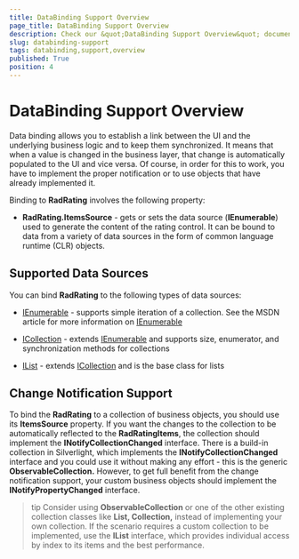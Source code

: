 ```yaml
---
title: DataBinding Support Overview
page_title: DataBinding Support Overview
description: Check our &quot;DataBinding Support Overview&quot; documentation article for the RadRating {{ site.framework_name }} control.
slug: databinding-support
tags: databinding,support,overview
published: True
position: 4
---
```


# DataBinding Support Overview

Data binding allows you to establish a link between the UI and the underlying business logic and to keep them synchronized. It means that when a value is changed in the business layer, that change is automatically populated to the UI and vice versa. Of course, in order for this to work, you have to implement the proper notification or to use objects that have already implemented it.

Binding to __RadRating__ involves the following property:

* __RadRating.ItemsSource__ - gets or sets the data source (__IEnumerable__) used to generate the content of the rating control. It can be bound to data from a variety of data sources in the form of common language runtime (CLR) objects.

## Supported Data Sources

You can bind __RadRating__ to the following types of data sources:

* [IEnumerable](http://msdn.microsoft.com/en-us/library/system.collections.ienumerable.aspx) - supports simple iteration of a collection. See the MSDN article for more information on [IEnumerable](http://msdn.microsoft.com/en-us/library/system.collections.ienumerable.aspx)

* [ICollection](http://msdn.microsoft.com/en-us/library/system.collections.icollection.aspx) - extends [IEnumerable](http://msdn.microsoft.com/en-us/library/system.collections.ienumerable.aspx) and supports size, enumerator, and synchronization methods for collections

* [IList](http://msdn.microsoft.com/en-us/library/system.collections.ilist.aspx) - extends [ICollection](http://msdn.microsoft.com/en-us/library/system.collections.icollection.aspx) and is the base class for lists

## Change Notification Support

To bind the __RadRating__ to a collection of business objects, you should use its __ItemsSource__ property. If you want the changes to the collection to be automatically reflected to the __RadRatingItems__, the collection should implement the __INotifyCollectionChanged__ interface. There is a build-in collection in Silverlight, which implements the __INotifyCollectionChanged__ interface and you could use it without making any effort - this is the generic __ObservableCollection<T>.__ However, to get full benefit from the change notification support, your custom business objects should implement the __INotifyPropertyChanged__ interface.

>tip Consider using __ObservableCollection<T>__ or one of the other existing collection classes like __List<T>, Collection<T>,__ instead of implementing your own collection. If the scenario requires a custom collection to be implemented, use the __IList__ interface, which provides individual access by index to its items and the best performance.

